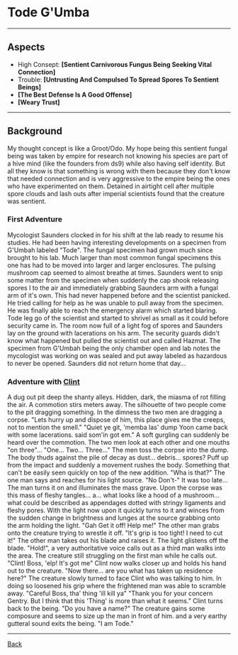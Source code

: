 # Tode G'Umba
___

## Aspects
 - High Consept: **[Sentient Carnivorous Fungus Being Seeking Vital Connection]**
 - Trouble: **[Untrusting And Compulsed To Spread Spores To Sentient Beings]**
 - **[The Best Defense Is A Good Offense]**
 - **[Weary Trust]**

___
## Background
My thought concept is like a Groot/Odo. My hope being this sentient fungal being was taken by empire for research not knowing his species are part of a hive mind (like the founders from ds9) while also having self identity. But all they know is that something is wrong with them because they don't know that needed connection and is very aggressive to the empire being the ones who have experimented on them.
Detained in airtight cell after multiple spore clouds and lash outs after imperial scientists found that the creature was sentient.

### First Adventure
Mycologist Saunders clocked in for his  shift at the lab ready to resume his studies. He had been having interesting developments on a specimen from G'Umbah labeled "Tode". The fungal specimen had grown much since brought to his lab. Much larger than most common fungal specimens this one has had to be moved into larger and larger enclosures. The pulsing mushroom cap seemed to almost breathe at times. Saunders went to snip some matter from the specimen when suddenly the cap shook releasing spores I to the air and immediately grabbing Saunders arm with a fungal arm of it's own. This had never happened before and the scientist panicked. He tried calling for help as he was unable to pull away from the specimen. He was finally able to reach the emergency alarm which started blaring. Tode leg go of the scientist and started to shrivel as small as it could before security came in. The room now full of a light fog of spores and Saunders lay on the ground with lacerations on his arm. The security guards didn't know what happened but pulled the scientist out and called Hazmat.
The specimen from G'Umbah being the only chamber open and lab notes the mycologist was working on was sealed and put away labeled as hazardous to never be opened.
Saunders did not return home that day...

### Adventure with [Clint](./ClintYoung.md)
A dug out pit deep the shanty alleys. Hidden, dark, the miasma of rot filling the air.
A commotion stirs meters away. The silhouette of two people come to the pit dragging something. In the dimness the two men are dragging a corpse. 
"Lets hurry up and dispose of him, this place gives me the creeps, not to mention the smell."
"Quiet ye git, 'memba las' dump Yoon came back with some lacerations. said som'in got em."
A soft gurgling can suddenly be heard over the commotion. The two men look at each other and one mouths "on three"... "One... Two... Three..." The men toss the corpse into the dump. The body thuds against the pile of decay as dust... debris... spores?  Puff up from the impact and suddenly a movement rushes the body. Something that can't be easily seen quickly on top of the new addition.
"Wha is that?" The one man says and reaches for his light source. 
"No Don't-" It was too late... The man turns it on and illuminates the mass grave. Upon the corpse was this mass of fleshy tangles... a... what looks like a hood of a mushroom... what could be described as appendages dotted with stringy ligaments and fleshy pores. With the light now upon it quickly turns to it and winces from the sudden change in brightness and lunges at the source grabbing onto the arm holding the light.
"Gah Get it off! Help me!"  The other man grabs onto the creature trying to wrestle it off. "It's grip is too tight! I need to cut it!"
The other man takes out his blade and raises it. The light glistens off the blade.
"Hold!", a very authoritative voice calls out as a third man walks into the area. The creature still struggling on the first man while he calls out. "Clint! Boss, 'elp! It's got me"
Clint now walks closer up and holds his hand out to the creature.
"Now there... are you what has taken up residence here?" 
The creature slowly turned to face Clint who was talking to him. In doing so loosened his grip where the frightened man was able to scramble away. "Careful Boss, tha' thing 'ill kill ya"
"Thank you for your concern Gentry. But I think that this 'Thing' is more than what it seems." Clint turns back to the being. "Do you have a name?"
The creature gains some composure and seems to size up the man in front of him. and a very earthy gutteral sound exits the being.
"I am Tode."

___
[Back](Players.md)